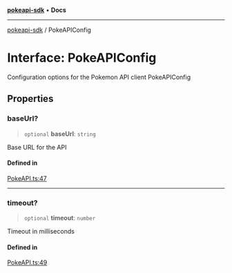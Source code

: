 [**pokeapi-sdk**](../README.md) • **Docs**

***

[pokeapi-sdk](../README.md) / PokeAPIConfig

# Interface: PokeAPIConfig

Configuration options for the Pokemon API client
 PokeAPIConfig

## Properties

### baseUrl?

> `optional` **baseUrl**: `string`

Base URL for the API

#### Defined in

[PokeAPI.ts:47](https://github.com/mdebauge/pokeapi-sdk/blob/1309870e78f69a42937f2eee58af7656e2900489/src/PokeAPI.ts#L47)

***

### timeout?

> `optional` **timeout**: `number`

Timeout in milliseconds

#### Defined in

[PokeAPI.ts:49](https://github.com/mdebauge/pokeapi-sdk/blob/1309870e78f69a42937f2eee58af7656e2900489/src/PokeAPI.ts#L49)
